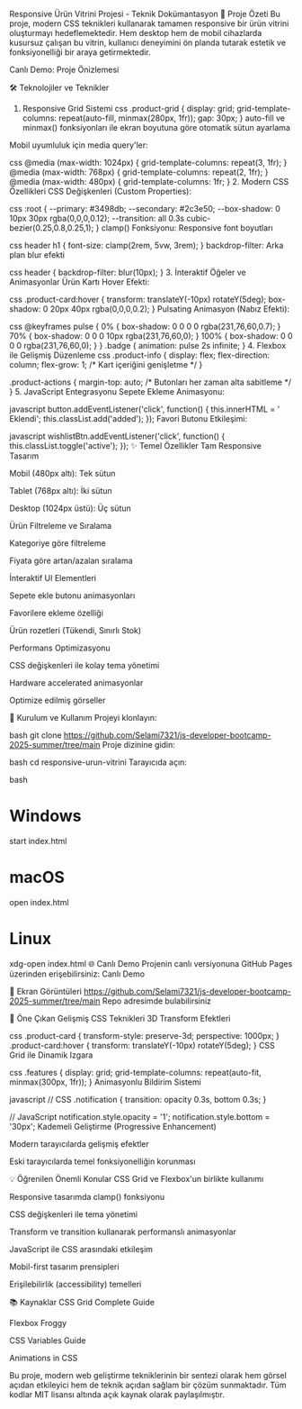 Responsive Ürün Vitrini Projesi - Teknik Dokümantasyon
🌟 Proje Özeti
Bu proje, modern CSS teknikleri kullanarak tamamen responsive bir ürün vitrini oluşturmayı hedeflemektedir. Hem desktop hem de mobil cihazlarda kusursuz çalışan bu vitrin, kullanıcı deneyimini ön planda tutarak estetik ve fonksiyonelliği bir araya getirmektedir.

Canlı Demo: Proje Önizlemesi

🛠️ Teknolojiler ve Teknikler
1. Responsive Grid Sistemi
css
.product-grid {
  display: grid;
  grid-template-columns: repeat(auto-fill, minmax(280px, 1fr));
  gap: 30px;
}
auto-fill ve minmax() fonksiyonları ile ekran boyutuna göre otomatik sütun ayarlama

Mobil uyumluluk için media query'ler:

css
@media (max-width: 1024px) { grid-template-columns: repeat(3, 1fr); }
@media (max-width: 768px) { grid-template-columns: repeat(2, 1fr); }
@media (max-width: 480px) { grid-template-columns: 1fr; }
2. Modern CSS Özellikleri
CSS Değişkenleri (Custom Properties):

css
:root {
  --primary: #3498db;
  --secondary: #2c3e50;
  --box-shadow: 0 10px 30px rgba(0,0,0,0.12);
  --transition: all 0.3s cubic-bezier(0.25,0.8,0.25,1);
}
clamp() Fonksiyonu: Responsive font boyutları

css
header h1 { font-size: clamp(2rem, 5vw, 3rem); }
backdrop-filter: Arka plan blur efekti

css
header { backdrop-filter: blur(10px); }
3. İnteraktif Öğeler ve Animasyonlar
Ürün Kartı Hover Efekti:

css
.product-card:hover {
  transform: translateY(-10px) rotateY(5deg);
  box-shadow: 0 20px 40px rgba(0,0,0,0.2);
}
Pulsating Animasyon (Nabız Efekti):

css
@keyframes pulse {
  0% { box-shadow: 0 0 0 0 rgba(231,76,60,0.7); }
  70% { box-shadow: 0 0 0 10px rgba(231,76,60,0); }
  100% { box-shadow: 0 0 0 0 rgba(231,76,60,0); }
}
.badge { animation: pulse 2s infinite; }
4. Flexbox ile Gelişmiş Düzenleme
css
.product-info {
  display: flex;
  flex-direction: column;
  flex-grow: 1; /* Kart içeriğini genişletme */
}

.product-actions {
  margin-top: auto; /* Butonları her zaman alta sabitleme */
}
5. JavaScript Entegrasyonu
Sepete Ekleme Animasyonu:

javascript
button.addEventListener('click', function() {
  this.innerHTML = '<i class="fas fa-check"></i> Eklendi';
  this.classList.add('added');
});
Favori Butonu Etkileşimi:

javascript
wishlistBtn.addEventListener('click', function() {
  this.classList.toggle('active');
});
✨ Temel Özellikler
Tam Responsive Tasarım

Mobil (480px altı): Tek sütun

Tablet (768px altı): İki sütun

Desktop (1024px üstü): Üç sütun

Ürün Filtreleme ve Sıralama

Kategoriye göre filtreleme

Fiyata göre artan/azalan sıralama

İnteraktif UI Elementleri

Sepete ekle butonu animasyonları

Favorilere ekleme özelliği

Ürün rozetleri (Tükendi, Sınırlı Stok)

Performans Optimizasyonu

CSS değişkenleri ile kolay tema yönetimi

Hardware accelerated animasyonlar

Optimize edilmiş görseller

🚀 Kurulum ve Kullanım
Projeyi klonlayın:

bash
git clone https://github.com/Selami7321/js-developer-bootcamp-2025-summer/tree/main
Proje dizinine gidin:

bash
cd responsive-urun-vitrini
Tarayıcıda açın:

bash
# Windows
start index.html

# macOS
open index.html

# Linux
xdg-open index.html
🌐 Canlı Demo
Projenin canlı versiyonuna GitHub Pages üzerinden erişebilirsiniz:
Canlı Demo

📸 Ekran Görüntüleri
https://github.com/Selami7321/js-developer-bootcamp-2025-summer/tree/main  Repo adresimde bulabilirsiniz

📌 Öne Çıkan Gelişmiş CSS Teknikleri
3D Transform Efektleri

css
.product-card {
  transform-style: preserve-3d;
  perspective: 1000px;
}
.product-card:hover {
  transform: translateY(-10px) rotateY(5deg);
}
CSS Grid ile Dinamik Izgara

css
.features {
  display: grid;
  grid-template-columns: repeat(auto-fit, minmax(300px, 1fr));
}
Animasyonlu Bildirim Sistemi

javascript
// CSS
.notification {
  transition: opacity 0.3s, bottom 0.3s;
}

// JavaScript
notification.style.opacity = '1';
notification.style.bottom = '30px';
Kademeli Geliştirme (Progressive Enhancement)

Modern tarayıcılarda gelişmiş efektler

Eski tarayıcılarda temel fonksiyonelliğin korunması

💡 Öğrenilen Önemli Konular
CSS Grid ve Flexbox'un birlikte kullanımı

Responsive tasarımda clamp() fonksiyonu

CSS değişkenleri ile tema yönetimi

Transform ve transition kullanarak performanslı animasyonlar

JavaScript ile CSS arasındaki etkileşim

Mobil-first tasarım prensipleri

Erişilebilirlik (accessibility) temelleri

📚 Kaynaklar
CSS Grid Complete Guide

Flexbox Froggy

CSS Variables Guide

Animations in CSS

Bu proje, modern web geliştirme tekniklerinin bir sentezi olarak hem görsel açıdan etkileyici hem de teknik açıdan sağlam bir çözüm sunmaktadır. Tüm kodlar MIT lisansı altında açık kaynak olarak paylaşılmıştır.
